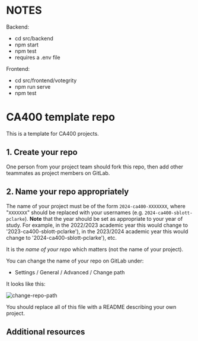 # NOTES

Backend:

- cd src/backend
- npm start
- npm test
- requires a .env file

Frontend:

- cd src/frontend/votegrity
- npm run serve
- npm test

# CA400 template repo

This is a template for CA400 projects.

## 1. Create your repo

One person from your project team should fork this repo, then add other teammates as project members on GitLab.

## 2. Name your repo appropriately

The name of your project must be of the form `2024-ca400-XXXXXXX`, where "`XXXXXXX`"
should be replaced with your usernames (e.g. `2024-ca400-sblott-pclarke`).
**Note** that the year should be set as appropriate to your year of study. For example, in the
2022/2023 academic year this would change to '2023-ca400-sblott-pclarke'),
in the 2023/2024 academic year this would change to '2024-ca400-sblott-pclarke'), etc.

It is the _name of your repo_ which matters (not the name of your project).

You can change the name of your repo on GitLab under:

- Settings / General / Advanced / Change path

It looks like this:

![change-repo-path](./res/repo-change-path.png "Change repo path.")

You should replace all of this file with a README describing your own project.

## Additional resources
